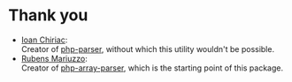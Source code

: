# Thank you

* [Ioan Chiriac](https://github.com/ichiriac):  
  Creator of [php-parser](https://github.com/glayzzle/php-parser), without which this utility wouldn't be possible.
* [Rubens Mariuzzo](https://github.com/rmariuzzo):  
  Creator of [php-array-parser](https://github.com/rmariuzzo/php-array-parser), which is the starting point of this package.
